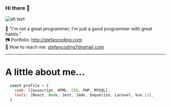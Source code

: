 ### Hi there 👋

![alt text](http://stefancoding.com/images-for-web/stefancoding.jpg)

:mega: “I'm not a great programmer; I'm just a good programmer with great habits.” <br>
:camera: Portfolio: http://stefancoding.com <br>
:email: How to reach me: stefancoding7@gmail.com
<hr>

# A little about me...
```javascript
  const profile = {
    code: [Javascript, HTML, CSS, PHP, MYSQL],
    tools: [React, Node, Jest, Jade, Sequelize, Laravel, Vue.js],
  }
```


<!--
**stefancoding7/stefancoding7** is a ✨ _special_ ✨ repository because its `README.md` (this file) appears on your GitHub profile.

Here are some ideas to get you started:

- 🔭 I’m currently working on ...
- 🌱 I’m currently learning ...
- 👯 I’m looking to collaborate on ...
- 🤔 I’m looking for help with ...
- 💬 Ask me about ...
- 📫 How to reach me: ...
- 😄 Pronouns: ...
- ⚡ Fun fact: ...
-->
